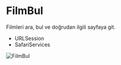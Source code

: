 # FilmBul

Filmleri ara, bul ve doğrudan ilgili sayfaya git.
  - URLSession
  - SafariServices

![FilmBul](https://user-images.githubusercontent.com/117376261/206539474-b5133558-cc30-4aff-b1e6-16f9b86fe217.gif)
